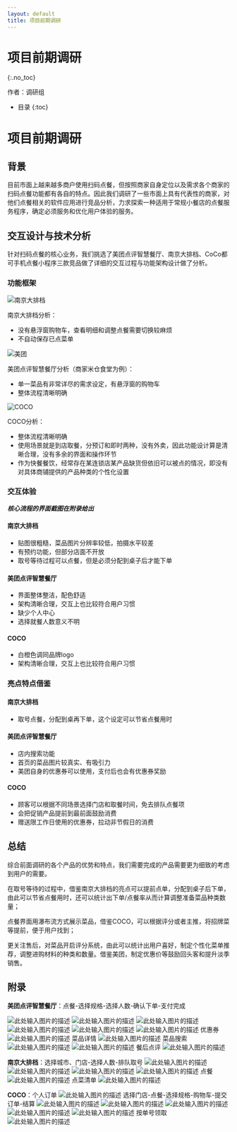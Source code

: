 ```yaml
---
layout: default
title: 项目前期调研
---
```


# 项目前期调研
{:.no_toc}

作者：调研组

* 目录
{:toc}

# 项目前期调研

## 背景

目前市面上越来越多商户使用扫码点餐，但按照商家自身定位以及需求各个商家的扫码点餐功能都有各自的特点。因此我们调研了一些市面上具有代表性的商家，对他们点餐相关的软件应用进行竞品分析，力求探索一种适用于常规小餐店的点餐服务程序，确定必须服务和优化用户体验的服务。

## 交互设计与技术分析

针对扫码点餐的核心业务，我们挑选了美团点评智慧餐厅、南京大排档、CoCo都可手机点餐小程序三款竞品做了详细的交互过程与功能架构设计做了分析。

### 功能框架

![南京大排档][1]

南京大排档分析：

 - 没有悬浮窗购物车，查看明细和调整点餐需要切换较麻烦
 - 不自动保存已点菜单

 ![美团][2]
 
美团点评智慧餐厅分析（商家米仓食堂为例）：

 - 单一菜品有非常详尽的需求设定，有悬浮窗的购物车
 - 整体流程清晰明确

![COCO][3]

COCO分析：

 - 整体流程清晰明确
 - 使用场景就是到店取餐，分预订和即时两种，没有外卖，因此功能设计算是清晰合理，没有多余的界面和操作环节
 - 作为快餐餐饮，经常存在某连锁店某产品缺货但依旧可以被点的情况，即没有对具体商铺提供的产品种类的个性化设置

### 交互体验

***核心流程的界面截图在附录给出***

#### **南京大排档**

 - 贴图很粗糙，菜品图片分辨率较低，拍摄水平较差
 - 有预约功能，但部分店面不开放
 - 取号等待过程可以点餐，但是必须分配到桌子后才能下单

#### **美团点评智慧餐厅**

 - 界面整体整洁，配色舒适
 - 架构清晰合理，交互上也比较符合用户习惯
 - 缺少个人中心
 - 选择就餐人数意义不明

#### **COCO**

 - 白橙色调同品牌logo
 - 架构清晰合理，交互上也比较符合用户习惯

### 亮点特点借鉴

#### **南京大排档**

 - 取号点餐，分配到桌再下单，这个设定可以节省点餐用时

#### **美团点评智慧餐厅**
 
 - 店内搜索功能
 - 首页的菜品图片较真实、有吸引力
 - 美团自身的优惠券可以使用，支付后也会有优惠券奖励

#### **COCO**

 - 顾客可以根据不同场景选择门店和取餐时间，免去排队点餐项
 - 会把促销产品提前到最前面鼓励消费
 - 赠送限工作日使用的优惠券，拉动非节假日的消费

## 总结

综合前面调研的各个产品的优势和特点，我们需要完成的产品需要更为细致的考虑到用户的需要。

在取号等待的过程中，借鉴南京大排档的亮点可以提前点单，分配到桌子后下单，由此可以节省点餐用时，还可以统计出下单/点餐率从而计算调整准备菜品种类数量；

点餐界面用瀑布流方式展示菜品，借鉴COCO，可以根据评分或者主推，将招牌菜等提前，便于用户找到；

更关注售后，对菜品开启评分系统，由此可以统计出用户喜好，制定个性化菜单推荐，调整进购材料的种类和数量。借鉴美团，制定优惠价等鼓励回头客和提升淡季销售。

## 附录

**美团点评智慧餐厅**：点餐-选择规格-选择人数-确认下单-支付完成

![此处输入图片的描述][4]
![此处输入图片的描述][5]
![此处输入图片的描述][6]
![此处输入图片的描述][7]
![此处输入图片的描述][8]
![此处输入图片的描述][9]
优惠券
![此处输入图片的描述][10]
菜品详情
![此处输入图片的描述][11]
菜品搜索
![此处输入图片的描述][12]
![此处输入图片的描述][13]
餐后点评
![此处输入图片的描述][14]

**南京大排档**：选择城市、门店-选择人数-排队取号
![此处输入图片的描述][15]
![此处输入图片的描述][16]
![此处输入图片的描述][17]
![此处输入图片的描述][18]
点餐
![此处输入图片的描述][19]
点菜清单
![此处输入图片的描述][20]

**COCO**：个人订单
![此处输入图片的描述][21]
选择门店-点餐-选择规格-购物车-提交订单-结算
![此处输入图片的描述][22]
![此处输入图片的描述][23]
![此处输入图片的描述][24]
![此处输入图片的描述][25]
![此处输入图片的描述][26]
按单号领取
![此处输入图片的描述][27]


  [1]: https://raw.githubusercontent.com/FateStonesGate/MarkdownPhoto/master/%E5%9B%BE%E7%89%873.1.png
  [2]: https://raw.githubusercontent.com/FateStonesGate/MarkdownPhoto/master/%E5%9B%BE%E7%89%871.1.png
  [3]: https://raw.githubusercontent.com/FateStonesGate/MarkdownPhoto/master/%E5%9B%BE%E7%89%872.2.png
  [4]: https://raw.githubusercontent.com/FateStonesGate/MarkdownPhoto/master/4.jpg
  [5]: https://raw.githubusercontent.com/FateStonesGate/MarkdownPhoto/master/11.jpg
  [6]: https://raw.githubusercontent.com/FateStonesGate/MarkdownPhoto/master/6.jpg
  [7]: https://raw.githubusercontent.com/FateStonesGate/MarkdownPhoto/master/7.jpg
  [8]: https://raw.githubusercontent.com/FateStonesGate/MarkdownPhoto/master/8.jpg
  [9]: https://raw.githubusercontent.com/FateStonesGate/MarkdownPhoto/master/15.jpg
  [10]: https://raw.githubusercontent.com/FateStonesGate/MarkdownPhoto/master/9.jpg
  [11]: https://raw.githubusercontent.com/FateStonesGate/MarkdownPhoto/master/10.jpg
  [12]: https://raw.githubusercontent.com/FateStonesGate/MarkdownPhoto/master/12.jpg
  [13]: https://raw.githubusercontent.com/FateStonesGate/MarkdownPhoto/master/14.jpg
  [14]: https://raw.githubusercontent.com/FateStonesGate/MarkdownPhoto/master/16.jpg
  [15]: https://raw.githubusercontent.com/FateStonesGate/MarkdownPhoto/master/19.jpg
  [16]: https://raw.githubusercontent.com/FateStonesGate/MarkdownPhoto/master/20.jpg
  [17]: https://raw.githubusercontent.com/FateStonesGate/MarkdownPhoto/master/22.jpg
  [18]: https://raw.githubusercontent.com/FateStonesGate/MarkdownPhoto/master/18.jpg
  [19]: https://raw.githubusercontent.com/FateStonesGate/MarkdownPhoto/master/24.jpg
  [20]: https://raw.githubusercontent.com/FateStonesGate/MarkdownPhoto/master/25.png
  [21]: https://raw.githubusercontent.com/FateStonesGate/MarkdownPhoto/master/27.png
  [22]: https://raw.githubusercontent.com/FateStonesGate/MarkdownPhoto/master/28.png
  [23]: https://raw.githubusercontent.com/FateStonesGate/MarkdownPhoto/master/29.png
  [24]: https://raw.githubusercontent.com/FateStonesGate/MarkdownPhoto/master/30.png
  [25]: https://raw.githubusercontent.com/FateStonesGate/MarkdownPhoto/master/31.png
  [26]: https://raw.githubusercontent.com/FateStonesGate/MarkdownPhoto/master/32.png
  [27]: https://raw.githubusercontent.com/FateStonesGate/MarkdownPhoto/master/33.png
